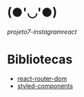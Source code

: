# (●'◡'●)
*projeto7-instagramreact*

# Bibliotecas

- [react-router-dom](https://www.npmjs.com/package/react-router-dom)
- [styled-components](https://styled-components.com/)
